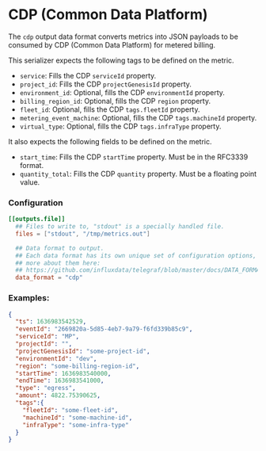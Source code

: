 # CDP (Common Data Platform)

The `cdp` output data format converts metrics into JSON payloads to be consumed by CDP (Common Data Platform) for
metered billing.

This serializer expects the following tags to be defined on the metric.

* `service`: Fills the CDP `serviceId` property.
* `project_id`: Fills the CDP `projectGenesisId` property.
* `environment_id`: Optional, fills the CDP `environmentId` property.
* `billing_region_id`: Optional, fills the CDP `region` property.
* `fleet_id`: Optional, fills the CDP `tags.fleetId` property.
* `metering_event_machine`: Optional, fills the CDP `tags.machineId` property.
* `virtual_type`: Optional, fills the CDP `tags.infraType` property.

It also expects the following fields to be defined on the metric.

* `start_time`: Fills the CDP `startTime` property. Must be in the RFC3339 format.
* `quantity_total`: Fills the CDP `quantity` property. Must be a floating point value.

### Configuration

```toml
[[outputs.file]]
  ## Files to write to, "stdout" is a specially handled file.
  files = ["stdout", "/tmp/metrics.out"]

  ## Data format to output.
  ## Each data format has its own unique set of configuration options, read
  ## more about them here:
  ## https://github.com/influxdata/telegraf/blob/master/docs/DATA_FORMATS_OUTPUT.md
  data_format = "cdp"
```

### Examples:

```json
{
  "ts": 1636983542529,
  "eventId": "2669820a-5d85-4eb7-9a79-f6fd339b85c9",
  "serviceId": "MP",
  "projectId": "",
  "projectGenesisId": "some-project-id",
  "environmentId": "dev",
  "region": "some-billing-region-id",
  "startTime": 1636983540000,
  "endTime": 1636983541000,
  "type": "egress",
  "amount": 4822.75390625,
  "tags":{
    "fleetId": "some-fleet-id",
    "machineId": "some-machine-id",
    "infraType": "some-infra-type"
  }
}
```
